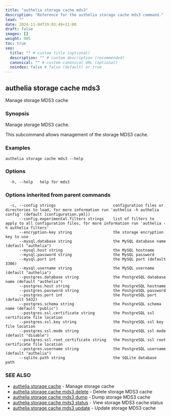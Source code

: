 ```yaml
---
title: "authelia storage cache mds3"
description: "Reference for the authelia storage cache mds3 command."
lead: ""
date: 2024-11-04T19:03:49+11:00
draft: false
images: []
weight: 905
toc: true
seo:
  title: "" # custom title (optional)
  description: "" # custom description (recommended)
  canonical: "" # custom canonical URL (optional)
  noindex: false # false (default) or true
---
```


## authelia storage cache mds3

Manage storage MDS3 cache

### Synopsis

Manage storage MDS3 cache.

This subcommand allows management of the storage MDS3 cache.

### Examples

```
authelia storage cache mds3 --help
```

### Options

```
  -h, --help   help for mds3
```

### Options inherited from parent commands

```
  -c, --config strings                         configuration files or directories to load, for more information run 'authelia -h authelia config' (default [configuration.yml])
      --config.experimental.filters strings    list of filters to apply to all configuration files, for more information run 'authelia -h authelia filters'
      --encryption-key string                  the storage encryption key to use
      --mysql.database string                  the MySQL database name (default "authelia")
      --mysql.host string                      the MySQL hostname
      --mysql.password string                  the MySQL password
      --mysql.port int                         the MySQL port (default 3306)
      --mysql.username string                  the MySQL username (default "authelia")
      --postgres.database string               the PostgreSQL database name (default "authelia")
      --postgres.host string                   the PostgreSQL hostname
      --postgres.password string               the PostgreSQL password
      --postgres.port int                      the PostgreSQL port (default 5432)
      --postgres.schema string                 the PostgreSQL schema name (default "public")
      --postgres.ssl.certificate string        the PostgreSQL ssl certificate file location
      --postgres.ssl.key string                the PostgreSQL ssl key file location
      --postgres.ssl.mode string               the PostgreSQL ssl mode (default "disable")
      --postgres.ssl.root_certificate string   the PostgreSQL ssl root certificate file location
      --postgres.username string               the PostgreSQL username (default "authelia")
      --sqlite.path string                     the SQLite database path
```

### SEE ALSO

* [authelia storage cache](authelia_storage_cache.md)	 - Manage storage cache
* [authelia storage cache mds3 delete](authelia_storage_cache_mds3_delete.md)	 - Delete storage MDS3 cache
* [authelia storage cache mds3 dump](authelia_storage_cache_mds3_dump.md)	 - Dump storage MDS3 cache
* [authelia storage cache mds3 status](authelia_storage_cache_mds3_status.md)	 - View storage MDS3 cache status
* [authelia storage cache mds3 update](authelia_storage_cache_mds3_update.md)	 - Update storage MDS3 cache

